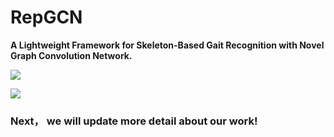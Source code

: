 # RepGCN
**A Lightweight Framework for Skeleton-Based Gait Recognition with Novel Graph Convolution Network.** 



![](assets/Network.png)


![](assets/Attention_Detials.png)

### Next， we will update more detail about our work!
